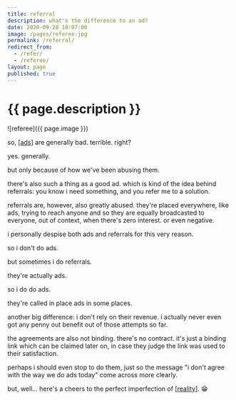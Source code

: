 ```yaml
---
title: referral
description: what's the difference to an ad?
date: 2020-09-28 10:07:00
image: /pages/referee.jpg
permalink: /referral/
redirect_from:
  - /refer/
  - /referee/
layout: page
published: true
---
```


# {{ page.description }}

![referee]({{ page.image }})

so, [[ads](/ads)] are generally bad. terrible. right?

yes. generally.

but only because of how we've been abusing them.

there's also such a thing as a good ad. which is kind of the idea behind referrals: you know i need something, and you refer me to a solution.

referrals are, however, also greatly abused. they're placed everywhere, like ads, trying to reach anyone and so they are equally broadcasted to everyone, out of context, when there's zero interest. or even negative.

i personally despise both ads and referrals for this very reason.

so i don't do ads.

but sometimes i do referrals.

they're actually ads.

so i do do ads.

they're called in place ads in some places.

another big difference: i don't rely on their revenue. i actually never even got any penny out benefit out of those attempts so far.

the agreements are also not binding. there's no contract. it's just a binding link which can be claimed later on, in case they judge the link was used to their satisfaction.

perhaps i should even stop to do them, just so the message "i don't agree with the way we do ads today" come across more clearly.

but, well... here's a cheers to the perfect imperfection of [[reality](/real)]. 😁
